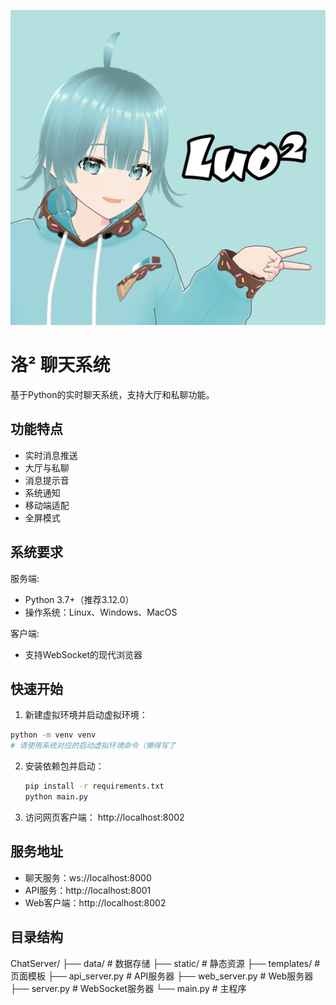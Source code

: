 ![logo](./static/Luo2Icon-mini.png)

# 洛² 聊天系统

基于Python的实时聊天系统，支持大厅和私聊功能。

## 功能特点

- 实时消息推送
- 大厅与私聊
- 消息提示音
- 系统通知
- 移动端适配
- 全屏模式

## 系统要求

服务端:

- Python 3.7+（推荐3.12.0）
- 操作系统：Linux、Windows、MacOS

客户端:

- 支持WebSocket的现代浏览器

## 快速开始

1. 新建虚拟环境并启动虚拟环境：

```bash
python -m venv venv
# 请使用系统对应的启动虚拟环境命令（懒得写了
```

2. 安装依赖包并启动：
   
   ```bash
   pip install -r requirements.txt
   python main.py
   ```

3. 访问网页客户端：
   http://localhost:8002

## 服务地址

- 聊天服务：ws://localhost:8000
- API服务：http://localhost:8001
- Web客户端：http://localhost:8002

## 目录结构

ChatServer/
├── data/           # 数据存储
├── static/         # 静态资源
├── templates/      # 页面模板
├── api_server.py   # API服务器
├── web_server.py   # Web服务器
├── server.py       # WebSocket服务器
└── main.py         # 主程序
